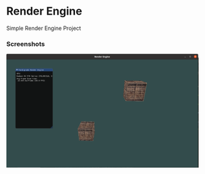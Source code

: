 # Render Engine

Simple Render Engine Project


### Screenshots
![Cube Render](./screenshots/screenshot1.png)